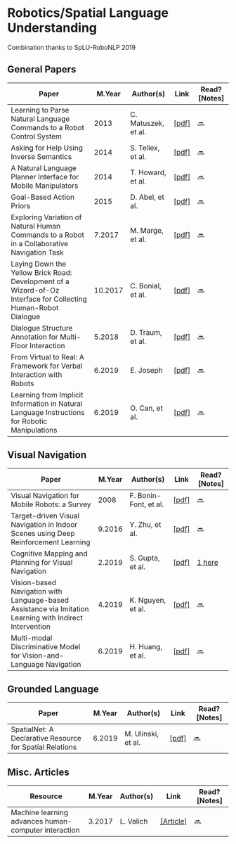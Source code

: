 # Robotics/Spatial Language Understanding   
Combination thanks to SpLU-RoboNLP 2019

## General Papers
Paper | M.Year | Author(s) | Link | Read? [Notes]
--- | --- | --- | --- | ---
Learning to Parse Natural Language Commands to a Robot Control System | 2013 | C. Matuszek, et al. | [[pdf]](https://homes.cs.washington.edu/~lsz/papers/mhzf-iser12.pdf) | 🔜
Asking for Help Using Inverse Semantics | 2014 | S. Tellex, et al. | [[pdf]](http://cs.brown.edu/people/stellex/publications/tellex14.pdf) | 🔜
A Natural Language Planner Interface for Mobile Manipulators | 2014 | T. Howard, et al. | [[pdf]](http://groups.csail.mit.edu/rrg/papers/Howard_ICRA14.pdf) | 🔜
Goal-Based Action Priors | 2015 | D. Abel, et al. | [[pdf]](https://david-abel.github.io/papers/goal_based_action_priors.pdf) | 🔜
Exploring Variation of Natural Human Commands to a Robot in a Collaborative Navigation Task | 7.2017 | M. Marge, et al. | [[pdf]](https://www.aclweb.org/anthology/W17-2808) | 🔜
Laying Down the Yellow Brick Road: Development of a Wizard-of-Oz Interface for Collecting Human-Robot Dialogue | 10.2017 | C. Bonial, et al. | [[pdf]](https://arxiv.org/pdf/1710.06406.pdf) | 🔜
Dialogue Structure Annotation for Multi-Floor Interaction | 5.2018 | D. Traum, et al. | [[pdf]](https://www.aclweb.org/anthology/L18-1017) | 🔜
From Virtual to Real: A Framework for Verbal Interaction with Robots | 6.2019 | E. Joseph | [[pdf]](https://www.aclweb.org/anthology/W19-1603) | 🔜
Learning from Implicit Information in Natural Language Instructions for Robotic Manipulations | 6.2019 | O. Can, et al. | [[pdf]](https://www.aclweb.org/anthology/W19-1604) | 🔜

## Visual Navigation
Paper | M.Year | Author(s) | Link | Read? [Notes]
--- | --- | --- | --- | ---
Visual Navigation for Mobile Robots: a Survey | 2008 | F. Bonin-Font, et al. | [[pdf]](http://www.ent.mrt.ac.lk/~ranga/courses/en5204_2013/BONINF08_Visual_Navigation_for_Mobile_Robots_a_Survey.pdf) | 🔜
Target-driven Visual Navigation in Indoor Scenes using Deep Reinforcement Learning | 9.2016 | Y. Zhu, et al. | [[pdf]](https://arxiv.org/pdf/1609.05143.pdf) | 🔜
Cognitive Mapping and Planning for Visual Navigation | 2.2019 | S. Gupta, et al. | [[pdf]](https://arxiv.org/pdf/1702.03920.pdf) | [1 here](https://github.com/Benned-H/Reading_List/blob/master/Notes/Visual_Navigation_Notes.ipynb)
Vision-based Navigation with Language-based Assistance via Imitation Learning with Indirect Intervention | 4.2019 | K. Nguyen, et al. | [[pdf]](https://arxiv.org/pdf/1812.04155v4.pdf) | 🔜
Multi-modal Discriminative Model for Vision-and-Language Navigation | 6.2019 | H. Huang, et al. | [[pdf]](https://www.aclweb.org/anthology/W19-1605) | 🔜

## Grounded Language
Paper | M.Year | Author(s) | Link | Read? [Notes]
--- | --- | --- | --- | ---
SpatialNet: A Declarative Resource for Spatial Relations | 6.2019 | M. Ulinski, et al. | [[pdf]](https://www.aclweb.org/anthology/W19-1607) | 🔜

## Misc. Articles
Resource | M.Year | Author(s) | Link | Read? [Notes]
--- | --- | --- | --- | ---
Machine learning advances human-computer interaction | 3.2017 | L. Valich | [[Article]](https://www.rochester.edu/newscenter/machine-learning-advances-human-computer-interaction/) | 🔜
